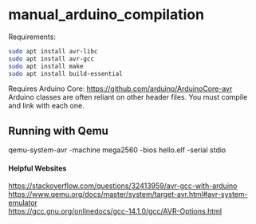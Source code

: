 # manual_arduino_compilation
Requirements:
```bash
sudo apt install avr-libc
sudo apt install avr-gcc
sudo apt install make
sudo apt install build-essential
```

Requires Arduino Core: https://github.com/arduino/ArduinoCore-avr  
Arduino classes are often reliant on other header files. You must compile and link with each one.

## Running with Qemu
qemu-system-avr -machine mega2560 -bios hello.elf -serial stdio  

#### Helpful Websites
https://stackoverflow.com/questions/32413959/avr-gcc-with-arduino  
https://www.qemu.org/docs/master/system/target-avr.html#avr-system-emulator  
https://gcc.gnu.org/onlinedocs/gcc-14.1.0/gcc/AVR-Options.html

